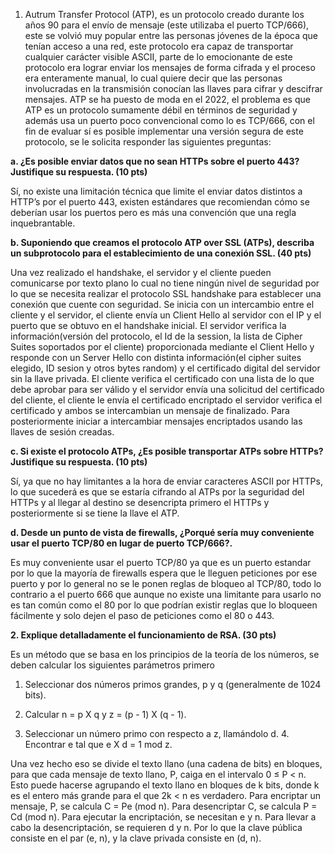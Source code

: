 ﻿1. Autrum Transfer Protocol (ATP), es un protocolo creado durante los años 90 para el envío de mensaje (este utilizaba el puerto TCP/666), este se volvió muy popular entre las personas jóvenes de la época que tenían acceso a una red, este protocolo era capaz de transportar cualquier carácter visible ASCII, parte de lo emocionante de este protocolo era lograr enviar los mensajes de forma cifrada y el proceso era
enteramente manual, lo cual quiere decir que las personas involucradas en la transmisión conocían las llaves para cifrar y descifrar mensajes. ATP se ha puesto de moda en el 2022, el problema es que ATP es un protocolo sumamente débil en términos de seguridad y además usa un puerto poco convencional como lo es TCP/666, con el fin de evaluar sí es posible implementar una versión segura de este protocolo, se le solicita responder las siguientes preguntas:

**a. ¿Es posible enviar datos que no sean HTTPs sobre el puerto 443? Justifique su respuesta. (10 pts)**

Sí, no existe una limitación técnica que limite el enviar datos distintos a HTTP’s por el puerto 443, existen estándares que recomiendan cómo se deberían usar los puertos pero es más una convención que una regla inquebrantable.

**b. Suponiendo que creamos el protocolo ATP over SSL (ATPs), describa un subprotocolo para el establecimiento de una conexión SSL. (40 pts)**

Una vez realizado el handshake, el servidor y el cliente pueden comunicarse por texto plano lo cual no tiene ningún nivel de seguridad por lo que se necesita realizar el protocolo SSL handshake para establecer una conexión que cuente con seguridad.
Se inicia con un intercambio entre el cliente y el servidor, el cliente envía un Client Hello al servidor con el IP y el puerto que se obtuvo en el handshake inicial. El servidor verifica la información(versión del protocolo, el Id de la session, la lista de Cipher Suites soportados por el cliente) proporcionada mediante el Client Hello y responde con un Server Hello con distinta información(el cipher suites elegido, ID sesion y otros bytes random) y el certificado digital del servidor sin la llave privada.
El cliente verifica el certificado con una lista de lo que debe aprobar para ser válido y el servidor envía una solicitud del certificado del cliente, el cliente le envía el certificado encriptado el servidor verifica el certificado y ambos se intercambian un mensaje de finalizado. Para posteriormente iniciar a intercambiar mensajes encriptados usando las llaves de sesión creadas.


**c. Si existe el protocolo ATPs, ¿Es posible transportar ATPs sobre HTTPs?Justifique su respuesta. (10 pts)**

Sí, ya que no hay limitantes a la hora de enviar caracteres ASCII por HTTPs, lo que sucederá es que se estaría cifrando al ATPs por la seguridad del HTTPs y al llegar al destino se desencripta primero el HTTPs y posteriormente si se tiene la llave el ATP.

**d. Desde un punto de vista de firewalls, ¿Porqué sería muy conveniente usar el puerto TCP/80 en lugar de puerto TCP/666?.**

Es muy conveniente usar el puerto TCP/80 ya que es un puerto estandar por lo que la mayoría de firewalls espera que le lleguen peticiones por ese puerto y por lo general no se le ponen reglas de bloqueo al TCP/80, todo lo contrario a el puerto 666 que aunque no existe una limitante para usarlo no es tan común como el 80 por lo que podrían existir reglas que lo bloqueen fácilmente y solo dejen el paso de peticiones como el 80 o 443.

**2. Explique detalladamente el funcionamiento de RSA. (30 pts)**

Es un método que se basa en los principios de la teoría de los números, se deben calcular los siguientes parámetros primero

1. Seleccionar dos números primos grandes, p y q (generalmente de 1024 bits).

2. Calcular n = p X q y z = (p - 1) X (q - 1).

3. Seleccionar un número primo con respecto a z, llamándolo d. 4. Encontrar e tal que e X d = 1 mod z.

  
Una vez hecho eso se divide el texto llano (una cadena de bits) en bloques, para que cada mensaje de texto llano, P, caiga en el intervalo 0 ≤ P < n. Esto puede hacerse agrupando el texto llano en bloques de k bits, donde k es el entero más grande para el que 2k < n es verdadero. Para encriptar un mensaje, P, se calcula C = Pe (mod n). Para desencriptar C, se calcula P = Cd (mod n).
Para ejecutar la encriptación, se necesitan e y n. Para llevar a cabo la desencriptación, se requieren d y n. Por lo que la clave pública consiste en el par (e, n), y la clave privada consiste en (d, n).
